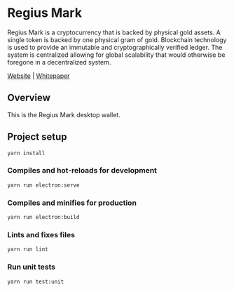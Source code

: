 # Regius Mark

Regius Mark is a cryptocurrency that is backed by physical gold assets. A single
token is backed by one physical gram of gold. Blockchain technology is used to
provide an immutable and cryptographically verified ledger. The system is
centralized allowing for global scalability that would otherwise be foregone in
a decentralized system.

[Website](https://regiusmark.io) |
[Whitepaper](https://regiusmark.io/whitepaper)

## Overview

This is the Regius Mark desktop wallet.

## Project setup
```
yarn install
```

### Compiles and hot-reloads for development
```
yarn run electron:serve
```

### Compiles and minifies for production
```
yarn run electron:build
```

### Lints and fixes files
```
yarn run lint
```

### Run unit tests
```
yarn run test:unit
```
